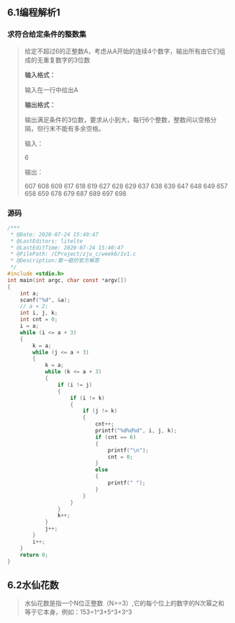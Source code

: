 <!--
 * @Date: 2020-07-24 15:35:29
 * @LastEditors: litelte
 * @LastEditTime: 2020-07-24 15:35:53
 * @FilePath: /CProject/zju_c/week6/summary.md
 * @Description: 第六周的C语言编程，主要是习题讲解
-->

## 6.1编程解析1

### 求符合给定条件的整数集

>给定不超过6的正整数A，考虑从A开始的连续4个数字，输出所有由它们组成的无重复数字的3位数
>
>**输入格式：**
>
>输入在一行中给出A
>
>**输出格式：**
>
>输出满足条件的3位数，要求从小到大，每行6个整数，整数间以空格分隔，但行末不能有多余空格。
>
>输入：
>
>6
>
>输出：
>
>607 608 609 617 618 619
>627 628 629 637 638 639
>647 648 649 657 658 659
>678 679 687 689 697 698

### 源码

```c
/***
 * @Date: 2020-07-24 15:40:47
 * @LastEditors: litelte
 * @LastEditTime: 2020-07-24 15:40:47
 * @FilePath: /CProject/zju_c/week6/1v1.c
 * @Description:第一题的官方解答
 */
#include <stdio.h>
int main(int argc, char const *argv[])
{
    int a;
    scanf("%d", &a);
    // a = 2;
    int i, j, k;
    int cnt = 0;
    i = a;
    while (i <= a + 3)
    {
        k = a;
        while (j <= a + 3)
        {
            k = a;
            while (k <= a + 3)
            {
                if (i != j)
                {
                    if (i != k)
                    {
                        if (j != k)
                        {
                            cnt++;
                            printf("%d%d%d", i, j, k);
                            if (cnt == 6)
                            {
                                printf("\n");
                                cnt = 0;
                            }
                            else
                            {
                                printf(" ");
                            }
                        }
                    }
                }
                k++;
            }
            j++;
        }
        i++;
    }
    return 0;
}
```

## 6.2水仙花数

> 水仙花数是指一个N位正整数（N>=3）,它的每个位上的数字的N次幂之和等于它本身，例如：153=1^3+5^3+3^3